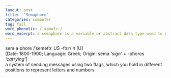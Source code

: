 ```yaml
---
layout: post
title:  "Semaphore"
categories: computer
tag: fail
word_phonetic: /ˈseməfɔː/
word_excerpt: a semaphore is a variable or abstract data type used to control access to a common resource by multiple processes in a concurrent system such as a multitasking operating system.
---
```

<DIV style="MARGIN: 0px 0px 5px">sem<B>·</B>a<B>·</B>phore /ˈseməfɔː US -fɔːr/ <I>n</I> [U] <BR>[Date: 1800-1900; Language: Greek; Origin: sema <I>'sign'</I> + -phoros <I>'carrying'</I>]<BR>a system of sending messages using two flags, which you hold in different positions to represent letters and numbers</DIV>
